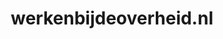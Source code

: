 ---
layout: post
title:  "werkenbijdeoverheid.nl"
internal_url:  "/dutchgov/werkenbijdeoverheid.nl.html"
subdomains_count: 16
all_subdomains_count: 49
urls_count: 15
ssl_rank: 0
http_rank: 51
url_link: /data/werkenbijdeoverheid.nl/urls.txt
all_subdomains_link: /data/werkenbijdeoverheid.nl/all_subdomains.txt
subdomains_link: /data/werkenbijdeoverheid.nl/subdomains.txt
categories: dutchgov
---